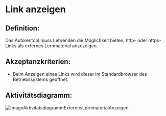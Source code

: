 # Link anzeigen

## Definition:

Das Autorentool muss Lehrenden die Möglichkeit bieten, http- oder https-Links als externes Lernmaterial anzuzeigen.

## Akzeptanzkriterien:

- Beim Anzeigen eines Links wird dieser im Standardbrowser des Betriebssystems geöffnet.

## Aktivitätsdiagramm:

![imageAktivitätsdiagrammExternesLernmaterialAnzeigen](imageAktivitätsdiagrammExternesLernmaterialAnzeigen.png)
